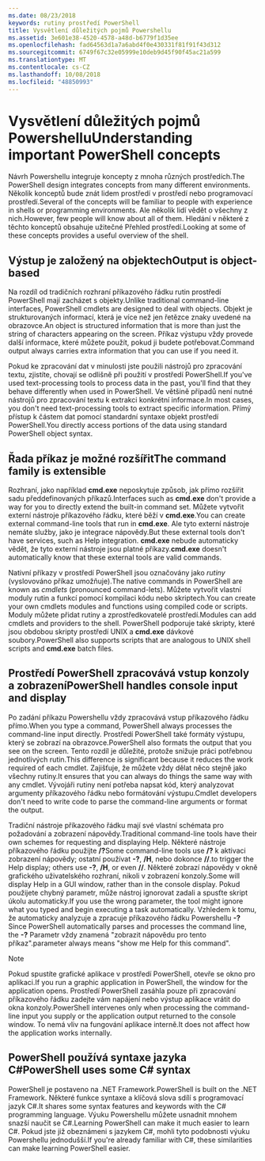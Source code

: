 ```yaml
---
ms.date: 08/23/2018
keywords: rutiny prostředí PowerShell
title: Vysvětlení důležitých pojmů Powershellu
ms.assetid: 3e601e38-4520-4578-a48d-b6779f1d35ee
ms.openlocfilehash: fad64563d1a7a6abd4f0e430331f81f91f43d312
ms.sourcegitcommit: 6749f67c32e05999e10deb9d45f90f45ac21a599
ms.translationtype: MT
ms.contentlocale: cs-CZ
ms.lasthandoff: 10/08/2018
ms.locfileid: "48850993"
---
```

# <a name="understanding-important-powershell-concepts"></a><span data-ttu-id="5bcc0-103">Vysvětlení důležitých pojmů Powershellu</span><span class="sxs-lookup"><span data-stu-id="5bcc0-103">Understanding important PowerShell concepts</span></span>

<span data-ttu-id="5bcc0-104">Návrh Powershellu integruje koncepty z mnoha různých prostředích.</span><span class="sxs-lookup"><span data-stu-id="5bcc0-104">The PowerShell design integrates concepts from many different environments.</span></span> <span data-ttu-id="5bcc0-105">Několik konceptů bude znát lidem prostředí v prostředí nebo programovací prostředí.</span><span class="sxs-lookup"><span data-stu-id="5bcc0-105">Several of the concepts will be familiar to people with experience in shells or programming environments.</span></span> <span data-ttu-id="5bcc0-106">Ale několik lidí vědět o všechny z nich.</span><span class="sxs-lookup"><span data-stu-id="5bcc0-106">However, few people will know about all of them.</span></span> <span data-ttu-id="5bcc0-107">Hledání v některé z těchto konceptů obsahuje užitečné Přehled prostředí.</span><span class="sxs-lookup"><span data-stu-id="5bcc0-107">Looking at some of these concepts provides a useful overview of the shell.</span></span>

## <a name="output-is-object-based"></a><span data-ttu-id="5bcc0-108">Výstup je založený na objektech</span><span class="sxs-lookup"><span data-stu-id="5bcc0-108">Output is object-based</span></span>

<span data-ttu-id="5bcc0-109">Na rozdíl od tradičních rozhraní příkazového řádku rutin prostředí PowerShell mají zacházet s objekty.</span><span class="sxs-lookup"><span data-stu-id="5bcc0-109">Unlike traditional command-line interfaces, PowerShell cmdlets are designed to deal with objects.</span></span>
<span data-ttu-id="5bcc0-110">Objekt je strukturovaných informací, která je více než jen řetězce znaky uvedené na obrazovce.</span><span class="sxs-lookup"><span data-stu-id="5bcc0-110">An object is structured information that is more than just the string of characters appearing on the screen.</span></span> <span data-ttu-id="5bcc0-111">Příkaz výstupu vždy provede další informace, které můžete použít, pokud ji budete potřebovat.</span><span class="sxs-lookup"><span data-stu-id="5bcc0-111">Command output always carries extra information that you can use if you need it.</span></span>

<span data-ttu-id="5bcc0-112">Pokud ke zpracování dat v minulosti jste použili nástrojů pro zpracování textu, zjistíte, chovají se odlišně při použití v prostředí PowerShell.</span><span class="sxs-lookup"><span data-stu-id="5bcc0-112">If you've used text-processing tools to process data in the past, you'll find that they behave differently when used in PowerShell.</span></span> <span data-ttu-id="5bcc0-113">Ve většině případů není nutné nástrojů pro zpracování textu k extrakci konkrétní informace.</span><span class="sxs-lookup"><span data-stu-id="5bcc0-113">In most cases, you don't need text-processing tools to extract specific information.</span></span> <span data-ttu-id="5bcc0-114">Přímý přístup k částem dat pomocí standardní syntaxe objekt prostředí PowerShell.</span><span class="sxs-lookup"><span data-stu-id="5bcc0-114">You directly access portions of the data using standard PowerShell object syntax.</span></span>

## <a name="the-command-family-is-extensible"></a><span data-ttu-id="5bcc0-115">Řada příkaz je možné rozšířit</span><span class="sxs-lookup"><span data-stu-id="5bcc0-115">The command family is extensible</span></span>

<span data-ttu-id="5bcc0-116">Rozhraní, jako například **cmd.exe** neposkytuje způsob, jak přímo rozšířit sadu předdefinovaných příkazů.</span><span class="sxs-lookup"><span data-stu-id="5bcc0-116">Interfaces such as **cmd.exe** don't provide a way for you to directly extend the built-in command set.</span></span> <span data-ttu-id="5bcc0-117">Můžete vytvořit externí nástroje příkazového řádku, které běží v **cmd.exe**.</span><span class="sxs-lookup"><span data-stu-id="5bcc0-117">You can create external command-line tools that run in **cmd.exe**.</span></span> <span data-ttu-id="5bcc0-118">Ale tyto externí nástroje nemáte služby, jako je integrace nápovědy.</span><span class="sxs-lookup"><span data-stu-id="5bcc0-118">But these external tools don't have services, such as Help integration.</span></span> <span data-ttu-id="5bcc0-119">**cmd.exe** nebude automaticky vědět, že tyto externí nástroje jsou platné příkazy.</span><span class="sxs-lookup"><span data-stu-id="5bcc0-119">**cmd.exe** doesn't automatically know that these external tools are valid commands.</span></span>

<span data-ttu-id="5bcc0-120">Nativní příkazy v prostředí PowerShell jsou označovány jako *rutiny* (vyslovováno příkaz umožňuje).</span><span class="sxs-lookup"><span data-stu-id="5bcc0-120">The native commands in PowerShell are known as *cmdlets* (pronounced command-lets).</span></span> <span data-ttu-id="5bcc0-121">Můžete vytvořit vlastní moduly rutin a funkcí pomocí kompilaci kódu nebo skriptech.</span><span class="sxs-lookup"><span data-stu-id="5bcc0-121">You can create your own cmdlets modules and functions using compiled code or scripts.</span></span> <span data-ttu-id="5bcc0-122">Moduly můžete přidat rutiny a zprostředkovatelé prostředí.</span><span class="sxs-lookup"><span data-stu-id="5bcc0-122">Modules can add cmdlets and providers to the shell.</span></span> <span data-ttu-id="5bcc0-123">PowerShell podporuje také skripty, které jsou obdobou skripty prostředí UNIX a **cmd.exe** dávkové soubory.</span><span class="sxs-lookup"><span data-stu-id="5bcc0-123">PowerShell also supports scripts that are analogous to UNIX shell scripts and **cmd.exe** batch files.</span></span>

## <a name="powershell-handles-console-input-and-display"></a><span data-ttu-id="5bcc0-124">Prostředí PowerShell zpracovává vstup konzoly a zobrazení</span><span class="sxs-lookup"><span data-stu-id="5bcc0-124">PowerShell handles console input and display</span></span>

<span data-ttu-id="5bcc0-125">Po zadání příkazu Powershellu vždy zpracovává vstup příkazového řádku přímo.</span><span class="sxs-lookup"><span data-stu-id="5bcc0-125">When you type a command, PowerShell always processes the command-line input directly.</span></span> <span data-ttu-id="5bcc0-126">Prostředí PowerShell také formáty výstupu, který se zobrazí na obrazovce.</span><span class="sxs-lookup"><span data-stu-id="5bcc0-126">PowerShell also formats the output that you see on the screen.</span></span> <span data-ttu-id="5bcc0-127">Tento rozdíl je důležité, protože snižuje práci potřebnou jednotlivých rutin.</span><span class="sxs-lookup"><span data-stu-id="5bcc0-127">This difference is significant because it reduces the work required of each cmdlet.</span></span> <span data-ttu-id="5bcc0-128">Zajišťuje, že můžete vždy dělat něco stejně jako všechny rutiny.</span><span class="sxs-lookup"><span data-stu-id="5bcc0-128">It ensures that you can always do things the same way with any cmdlet.</span></span> <span data-ttu-id="5bcc0-129">Vývojáři rutiny není potřeba napsat kód, který analyzovat argumenty příkazového řádku nebo formátování výstupu.</span><span class="sxs-lookup"><span data-stu-id="5bcc0-129">Cmdlet developers don't need to write code to parse the command-line arguments or format the output.</span></span>

<span data-ttu-id="5bcc0-130">Tradiční nástroje příkazového řádku mají své vlastní schémata pro požadování a zobrazení nápovědy.</span><span class="sxs-lookup"><span data-stu-id="5bcc0-130">Traditional command-line tools have their own schemes for requesting and displaying Help.</span></span> <span data-ttu-id="5bcc0-131">Některé nástroje příkazového řádku použijte **/?**</span><span class="sxs-lookup"><span data-stu-id="5bcc0-131">Some command-line tools use **/?**</span></span> <span data-ttu-id="5bcc0-132">k aktivaci zobrazení nápovědy; ostatní používat **-?**, **/H**, nebo dokonce **//**.</span><span class="sxs-lookup"><span data-stu-id="5bcc0-132">to trigger the Help display; others use **-?**, **/H**, or even **//**.</span></span> <span data-ttu-id="5bcc0-133">Některé zobrazí nápovědy v okně grafického uživatelského rozhraní, nikoli v zobrazení konzoly.</span><span class="sxs-lookup"><span data-stu-id="5bcc0-133">Some will display Help in a GUI window, rather than in the console display.</span></span> <span data-ttu-id="5bcc0-134">Pokud použijete chybný parametr, může nástroj ignorovat zadali a spusťte skript úkolu automaticky.</span><span class="sxs-lookup"><span data-stu-id="5bcc0-134">If you use the wrong parameter, the tool might ignore what you typed and begin executing a task automatically.</span></span>
<span data-ttu-id="5bcc0-135">Vzhledem k tomu, že automaticky analyzuje a zpracuje příkazového řádku Powershellu **-?**</span><span class="sxs-lookup"><span data-stu-id="5bcc0-135">Since PowerShell automatically parses and processes the command line, the **-?**</span></span> <span data-ttu-id="5bcc0-136">Parametr vždy znamená "zobrazit nápovědu pro tento příkaz".</span><span class="sxs-lookup"><span data-stu-id="5bcc0-136">parameter always means "show me Help for this command".</span></span>

> [!NOTE]
> <span data-ttu-id="5bcc0-137">Pokud spustíte grafické aplikace v prostředí PowerShell, otevře se okno pro aplikaci.</span><span class="sxs-lookup"><span data-stu-id="5bcc0-137">If you run a graphic application in PowerShell, the window for the application opens.</span></span>
> <span data-ttu-id="5bcc0-138">Prostředí PowerShell zasáhla pouze při zpracování příkazového řádku zadejte vám napájení nebo výstup aplikace vrátit do okna konzoly.</span><span class="sxs-lookup"><span data-stu-id="5bcc0-138">PowerShell intervenes only when processing the command-line input you supply or the application output returned to the console window.</span></span> <span data-ttu-id="5bcc0-139">To nemá vliv na fungování aplikace interně.</span><span class="sxs-lookup"><span data-stu-id="5bcc0-139">It does not affect how the application works internally.</span></span>

## <a name="powershell-uses-some-c-syntax"></a><span data-ttu-id="5bcc0-140">PowerShell používá syntaxe jazyka C#</span><span class="sxs-lookup"><span data-stu-id="5bcc0-140">PowerShell uses some C# syntax</span></span>

<span data-ttu-id="5bcc0-141">PowerShell je postaveno na .NET Framework.</span><span class="sxs-lookup"><span data-stu-id="5bcc0-141">PowerShell is built on the .NET Framework.</span></span> <span data-ttu-id="5bcc0-142">Některé funkce syntaxe a klíčová slova sdílí s programovací jazyk C#.</span><span class="sxs-lookup"><span data-stu-id="5bcc0-142">It shares some syntax features and keywords with the C# programming language.</span></span> <span data-ttu-id="5bcc0-143">Výuku Powershellu můžete usnadnit mnohem snazší naučit se C#.</span><span class="sxs-lookup"><span data-stu-id="5bcc0-143">Learning PowerShell can make it much easier to learn C#.</span></span> <span data-ttu-id="5bcc0-144">Pokud jste již obeznámeni s jazykem C#, mohli tyto podobnosti výuku Powershellu jednodušší.</span><span class="sxs-lookup"><span data-stu-id="5bcc0-144">If you're already familiar with C#, these similarities can make learning PowerShell easier.</span></span>
